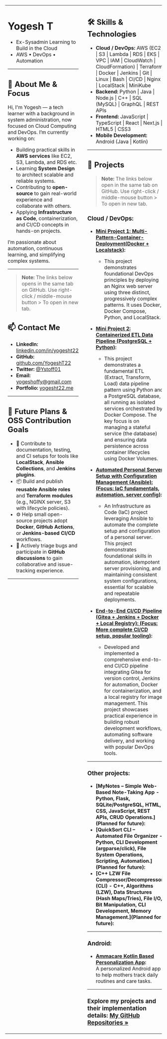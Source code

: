 <table width="100%">
<tr>
<td width="45%" valign="top">

<!-- LEFT COLUMN: ABOUT, INTRO, CONTACT -->

# Yogesh T
* Ex-Sysadmin Learning to Build in the Cloud  
* AWS • DevOps • Automation 

---

## 👋 About Me & Focus

Hi, I'm Yogesh — a tech learner with a background in system administration, now focused on Cloud Computing and DevOps. I’m currently working on:

* Building practical skills in **AWS services** like EC2, S3, Lambda, and RDS etc.  
* Learning **System Design** to architect scalable and reliable systems.  
* Contributing to **open-source** to gain real-world experience and collaborate with others.  
* Applying **Infrastructure as Code**, containerization, and CI/CD concepts in hands-on projects.

I’m passionate about automation, continuous learning, and simplifying complex systems.

---

> **Note:** The links below opens in the same tab on GitHub. Use right-click / middle-mouse button > To open in new tab.

## 📫 Contact Me

* **LinkedIn:** [linkedin.com/in/yogesht22](https://linkedin.com/in/yogesht22)  
* **GitHub:** [github.com/YogeshT22](https://github.com/YogeshT22)  
* **Twitter:** [@Ystoff01](https://twitter.com/Ystoff01)  
* **Email:** [yogeshoffy@gmail.com](mailto:yogeshoffy@gmail.com)  
* **Portfolio:** [yogesht22.me](https://yogesht22.me)
---

## 🔭 Future Plans & OSS Contribution Goals

- 📝 Contribute to documentation, testing, and CI setups for tools like **LocalStack**, **Ansible Collections**, and **Jenkins plugins**.
- 📦 Build and publish **reusable Ansible roles** and **Terraform modules** (e.g., NGINX server, S3 with lifecycle policies).
- ⚙️ Help small open-source projects adopt **Docker**, **GitHub Actions**, or **Jenkins-based CI/CD** workflows.
- 🐞 Actively triage bugs and participate in **GitHub discussions** to gain collaborative and issue-tracking experience.

---
</td>
<td width="55%" valign="top" style="padding-left: 20px;">


<!-- RIGHT COLUMN: SKILLS, PROJECTS -->

## 🛠️ Skills & Technologies


*  **Cloud / DevOps:**
   AWS (EC2 | S3 | Lambda | RDS | EKS | VPC | IAM | CloudWatch | CloudFormation) | Terraform | Docker | Jenkins | Git | Linux | Bash | CI/CD | Nginx | LocalStack | MiniKube
*  **Backend:**
   Python | Java | Node.js | C++ | SQL (MySQL) | GraphQL | REST APIs
*  **Frontend:**
   JavaScript | TypeScript | React | Next.js | HTML5 | CSS3
*  **Mobile Development:**
   Android (Java | Kotlin)
---

## 🚀 Projects

> **Note:** The links below open in the same tab on GitHub. Use right-click / middle-mouse button > To open in new tab.

### Cloud / DevOps:

* **[Mini Project 1: Multi-Pattern-Container-Deployment(Docker + Localstack)](https://github.com/YogeshT22/Multi-Pattern-Container-Deployment):**
    * This project demonstrates foundational DevOps principles by deploying an Nginx web server using three distinct, progressively complex patterns. It uses Docker, Docker Compose, Python, and LocalStack.
 
* **[Mini Project 2: Containerized ETL Data Pipeline (PostgreSQL + Python)](https://github.com/YogeshT22/local-docker-data-pipeline):**
    * This project demonstrates a fundamental ETL (Extract, Transform, Load) data pipeline pattern using Python and a PostgreSQL database, all running as isolated services orchestrated by Docker Compose. The key focus is on managing a stateful service (the database) and ensuring data persistence across container lifecycles using Docker Volumes.

* **[Automated Personal Server Setup with Configuration Management (Ansible): (Focus: IaC fundamentals, automation, server config)](https://github.com/YogeshT22/project-1-ansible-server):**  
    * An Infrastructure as Code (IaC) project leveraging Ansible to automate the complete setup and configuration of a personal server. This project demonstrates foundational skills in automation, idempotent server provisioning, and maintaining consistent system configurations, essential for scalable and repeatable deployments.

* **[End-to-End CI/CD Pipeline (Gitea + Jenkins + Docker + Local Registry): (Focus: More complete CI/CD setup, popular tooling)](https://github.com/YogeshT22/end-to-end-ci-cd-jenkins-docker):**  
    * Developed and implemented a comprehensive end-to-end CI/CD pipeline integrating Gitea for version control, Jenkins for automation, Docker for containerization, and a local registry for image management. This project showcases practical experience in building robust development workflows, automating software delivery, and working with popular DevOps tools.
---

### Other projects:

* **[MyNotes – Simple Web-Based Note-Taking App - Python, Flask, SQLite/PostgreSQL, HTML, CSS, JavaScript, REST APIs, CRUD Operations.](Planned for future):**
* **[QuickSort CLI – Automated File Organizer - Python, CLI Development (argparse/click), File System Operations, Scripting, Automation.](Planned for future):**
* **[C++ LZW File Compressor/Decompressor (CLI) - C++, Algorithms (LZW), Data Structures (Hash Maps/Tries), File I/O, Bit Manipulation, CLI Development, Memory Management.](Planned for future):**
---

### Android:

* **[Ammacare Kotlin Based Personalization App](https://github.com/YogeshT22/Ammacare-Kotlin-Android-App):**  
  A personalized Android app to help mothers track daily routines and care tasks.
---
### **Explore my projects and their implementation details:** [My GitHub Repositories »](https://github.com/YogeshT22?tab=repositories)

</td>
</tr>
</table>
